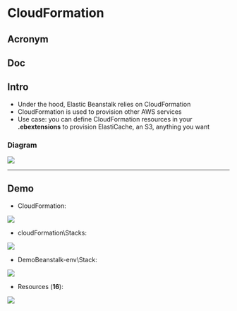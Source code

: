 # CloudFormation

## Acronym

## Doc

## Intro
* Under the hood, Elastic Beanstalk relies on CloudFormation
* CloudFormation is used to provision other AWS services
* Use case: you can define CloudFormation resources in your **.ebextensions** to provision ElastiCache, an S3, anything you want 

### Diagram
[<img src="https://i.imgur.com/ICJ1F7b.png">](https://i.imgur.com/ICJ1F7b.png)

---

## Demo
* CloudFormation:

[<img src="https://i.imgur.com/POqNM9c.png">](https://i.imgur.com/POqNM9c.png)

* cloudFormation\Stacks:

[<img src="https://i.imgur.com/gqr4oC1.png">](https://i.imgur.com/gqr4oC1.png)

* DemoBeanstalk-env\Stack:

[<img src="https://i.imgur.com/0nxU506.png">](https://i.imgur.com/0nxU506.png)

* Resources (**16**):

[<img src="https://i.imgur.com/pl8NR4s.png">](https://i.imgur.com/pl8NR4s.png)
